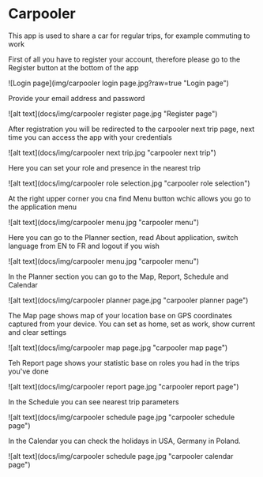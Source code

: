 # Carpooler

This app is used to share a car for regular trips, for example commuting to work

First of all you have to register your account, therefore please go to the Register button at the bottom of the app

![Login page](img/carpooler login page.jpg?raw=true "Login page")

Provide your email address and password

![alt text](docs/img/carpooler register page.jpg "Register page")

After registration you will be redirected to the carpooler next trip page, next time you can access the app with your credentials

![alt text](docs/img/carpooler next trip.jpg "carpooler next trip")

Here you can set your role and presence in the nearest trip

![alt text](docs/img/carpooler role selection.jpg "carpooler role selection")

At the right upper corner you cna find Menu button wchic allows you go to the application menu

![alt text](docs/img/carpooler menu.jpg "carpooler menu")

Here you can go to the Planner section, read About application, switch language from EN to FR and logout if you wish

![alt text](docs/img/carpooler menu.jpg "carpooler menu")

In the Planner section you can go to the Map, Report, Schedule and Calendar

![alt text](docs/img/carpooler planner page.jpg "carpooler planner page")

The Map page shows map of your location base on GPS coordinates captured from your device. You can set as home, set as work, show current and clear settings

![alt text](docs/img/carpooler map page.jpg "carpooler map page")

Teh Report page shows your statistic base on roles you had in the trips you've done

![alt text](docs/img/carpooler report page.jpg "carpooler report page")

In the Schedule you can see nearest trip parameters

![alt text](docs/img/carpooler schedule page.jpg "carpooler schedule page")

In the Calendar you can check the holidays in USA, Germany in Poland.

![alt text](docs/img/carpooler schedule page.jpg "carpooler calendar page")

